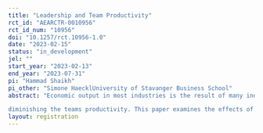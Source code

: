 ```yaml
---
title: "Leadership and Team Productivity"
rct_id: "AEARCTR-0010956"
rct_id_num: "10956"
doi: "10.1257/rct.10956-1.0"
date: "2023-02-15"
status: "in_development"
jel: ""
start_year: "2023-02-13"
end_year: "2023-07-31"
pi: "Hammad Shaikh"
pi_other: "Simone HaecklUniversity of Stavanger Business School"
abstract: "Economic output in most industries is the result of many individuals working together in a team. The team environment shares features present in a public good in that the team members are working towards a common goal and are sharing the rewards that result from the finalized output. Such an environment can promote incentives for free-riding, resulting in inefficient allocation of effort across team members,
diminishing the teams productivity. This paper examines the effects of having a leader in increasing the teams’ productivity. To do so, we first gather data on business school students who are randomly assigned into groups and work in high-stakes team projects as a part of their course work. We randomly encourage half of the teams to select a team leader that will be responsible for managing the team project. We then evaluate the effects of having a team leader on various outcomes such as the teams’ project grade and the self-reported quality of team meetings."
layout: registration
---
```


